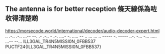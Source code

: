 ## The antenna is for better reception 條天線係為咗收得清楚啲

https://morsecode.world/international/decoder/audio-decoder-expert.html
.. .-.. .-.. ...-- --. .- .-.. - .-. ....- -. ..... -- .. ... ... .. ----- -. ----- ..-. -... -... ..... ...-- --...
ILL3GAL_TR4N5MISSI0N_0FBB537
PUCTF24{ILL3GAL_TR4N5MISSI0N_0FBB537} 